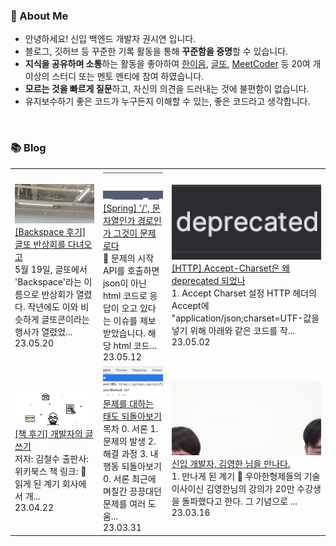 ### 🚀 About Me

- 안녕하세요! 신입 백엔드 개발자 권시연 입니다.
- 블로그, 깃허브 등 꾸준한 기록 활동을 통해 **꾸준함을 증명**할 수 있습니다.
- **지식을 공유하며 소통**하는 활동을 좋아하여 [한이음](https://www.hanium.or.kr/portal/index.do), [글또](https://www.notion.so/ac5b18a482fb4df497d4e8257ad4d516), [MeetCoder](https://github.com/Meet-Coder-Study/posting-review) 등 20여 개 이상의 스터디 또는 멘토 멘티에 참여 하였습니다.
- **모르는 것을 빠르게 질문**하고, 자신의 의견을 드러내는 것에 불편함이 없습니다.
- 유지보수하기 좋은 코드가 누구든지 이해할 수 있는, 좋은 코드라고 생각합니다.

<br/>

### 📚 Blog
<table><tbody><tr>
<td>
    <a href="https://yeonyeon.tistory.com/305">
        <img width="100%" src="/img/5184479112262029695.png"/><br/>
        <div>[Backspace 후기] 글또 반상회를 다녀오고</div>
    </a>
    <div>5월 19일, 글또에서 'Backspace'라는 이름으로 반상회가 열렸다. 작년에도 이와 비슷하게 글또콘이라는 행사가 열렸었...</div>
    <div>23.05.20</div>
</td>
<td>
    <a href="https://yeonyeon.tistory.com/304">
        <img width="100%" src="/img/3371294781380158514.png"/><br/>
        <div>[Spring] '/', 문자열인가 경로인가 그것이 문제로다</div>
    </a>
    <div>🤔 문제의 시작 API를 호출하면 json이 아닌 html 코드로 응답이 오고 있다는 이슈를 제보받았습니다. 해당 html 코드...</div>
    <div>23.05.12</div>
</td>
<td>
    <a href="https://yeonyeon.tistory.com/303">
        <img width="100%" src="/img/7933856674481298214.png"/><br/>
        <div>[HTTP] Accept-Charset은 왜 deprecated 되었나</div>
    </a>
    <div>1. Accept Charset 설정 HTTP 헤더의 Accept에 "application/json;charset=UTF-값을 넣기 위해 아래와 같은 코드를 작...</div>
    <div>23.05.02</div>
</td>
</tr>
<tr>
<td>
    <a href="https://yeonyeon.tistory.com/302">
        <img width="100%" src="/img/2459446418259837660.png"/><br/>
        <div>[책 후기] 개발자의 글쓰기</div>
    </a>
    <div>저자: 김철수 출판사: 위키북스 책 링크:  🙂 읽게 된 계기 회사에서 개...</div>
    <div>23.04.22</div>
</td>
<td>
    <a href="https://yeonyeon.tistory.com/301">
        <img width="100%" src="/img/6797753537484844972.png"/><br/>
        <div>문제를 대하는 태도 되돌아보기</div>
    </a>
    <div>목차 0. 서론 1. 문제의 발생 2. 해결 과정 3. 내 행동 되돌아보기 0. 서론 최근에 며칠간 끙끙대던 문제를 여러 도움...</div>
    <div>23.03.31</div>
</td>
<td>
    <a href="https://yeonyeon.tistory.com/300">
        <img width="100%" src="/img/1512816170629916820.png"/><br/>
        <div>신입 개발자, 김영한 님을 만나다.</div>
    </a>
    <div>1. 만나게 된 계기 🥹 우아한형제들의 기술이사이신 김영한님의 강의가 20만 수강생을 돌파했다고 한다. 그 기념으로 ...</div>
    <div>23.03.16</div>
</td>
</tr>
</tbody></table>